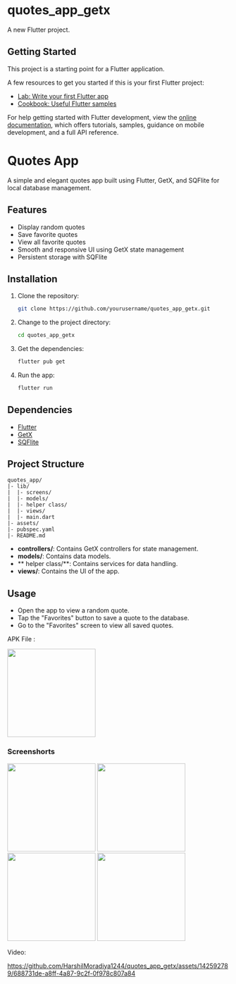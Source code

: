 # quotes_app_getx

A new Flutter project.

## Getting Started

This project is a starting point for a Flutter application.

A few resources to get you started if this is your first Flutter project:
 
- [Lab: Write your first Flutter app](https://docs.flutter.dev/get-started/codelab)
- [Cookbook: Useful Flutter samples](https://docs.flutter.dev/cookbook)

For help getting started with Flutter development, view the
[online documentation](https://docs.flutter.dev/), which offers tutorials,
samples, guidance on mobile development, and a full API reference.

# Quotes App

A simple and elegant quotes app built using Flutter, GetX, and SQFlite for local database management.

## Features

- Display random quotes
- Save favorite quotes
- View all favorite quotes
- Smooth and responsive UI using GetX state management
- Persistent storage with SQFlite

## Installation

1. Clone the repository:
    ```bash
    git clone https://github.com/yourusername/quotes_app_getx.git
    ```

2. Change to the project directory:
    ```bash
    cd quotes_app_getx
    ```

3. Get the dependencies:
    ```bash
    flutter pub get
    ```

4. Run the app:
    ```bash
    flutter run
    ```

## Dependencies

- [Flutter](https://flutter.dev)
- [GetX](https://pub.dev/packages/get)
- [SQFlite](https://pub.dev/packages/sqflite)

## Project Structure

```
quotes_app/
|- lib/
|  |- screens/
|  |- models/
|  |- helper class/
|  |- views/
|  |- main.dart
|- assets/
|- pubspec.yaml
|- README.md
```

- **controllers/**: Contains GetX controllers for state management.
- **models/**: Contains data models.
- ** helper class/**: Contains services for data handling.
- **views/**: Contains the UI of the app.

## Usage

- Open the app to view a random quote.
- Tap the "Favorites" button to save a quote to the database.
- Go to the "Favorites" screen to view all saved quotes.



APK File : 

<a href="https://drive.google.com/file/d/16UEIFzevzcwZV8Muumaj-6se9YaTPcAe/view?usp=sharing"> <img src="https://github.com/HarshilMoradiya1244/weather_project/assets/142592789/f41e8f8f-04d7-44cd-8ab1-d9adb15028f5" height ="200" width="200"></a>


### Screenshorts 

<p>
  <img src="https://github.com/HarshilMoradiya1244/quotes_app_getx/assets/142592789/11154bc6-1944-4330-8fae-22bc7f50c6ea",height="1000"width="200">
  <img src="https://github.com/HarshilMoradiya1244/quotes_app_getx/assets/142592789/76a2a2ea-c964-4b96-81b1-b393fe6542b8",height="1000"width="200">
  <img src="https://github.com/HarshilMoradiya1244/quotes_app_getx/assets/142592789/6199f9b0-7121-44b1-a88e-c1b8b3537a45",height="1000"width="200">
  <img src="https://github.com/HarshilMoradiya1244/quotes_app_getx/assets/142592789/9d2d4d93-6b0e-4485-a87d-d03ba62f4aba",height="1000"width="200">
</p>


Video:

https://github.com/HarshilMoradiya1244/quotes_app_getx/assets/142592789/688731de-a8ff-4a87-9c2f-0f978c807a84

